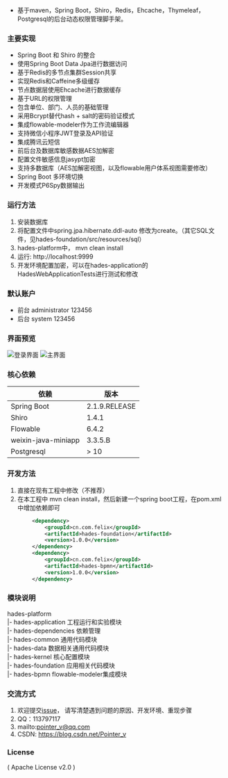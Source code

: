- 基于maven，Spring Boot，Shiro，Redis，Ehcache，Thymeleaf，Postgresql的后台动态权限管理脚手架。

### 主要实现
- Spring Boot 和 Shiro 的整合
- 使用Spring Boot Data Jpa进行数据访问
- 基于Redis的多节点集群Session共享
- 实现Redis和Caffeine多级缓存
- 节点数据层使用Ehcache进行数据缓存
- 基于URL的权限管理
- 包含单位、部门、人员的基础管理
- 采用Bcrypt替代hash + salt的密码验证模式
- 集成flowable-modeler作为工作流编辑器
- 支持微信小程序JWT登录及API验证
- 集成腾讯云短信
- 前后台及数据库敏感数据AES加解密
- 配置文件敏感信息jasypt加密
- 支持多数据库（AES加解密视图，以及flowable用户体系视图需要修改）
- Spring Boot 多环境切换
- 开发模式P6Spy数据输出

### 运行方法
1. 安装数据库
2. 将配置文件中spring.jpa.hibernate.ddl-auto 修改为create。（其它SQL文件，见hades-foundation/src/resources/sql）
3. hades-platform中， mvn clean install
4. 运行: http://localhost:9999
5. 开发环境配置加密，可以在hades-application的HadesWebApplicationTests进行测试和修改

### 默认账户
- 前台 administrator 123456
- 后台 system 123456

### 界面预览
![登录界面](https://images.gitee.com/uploads/images/2020/0316/182215_68f07c3d_751495.png "微信截图_20200316181847.png")
![主界面](https://images.gitee.com/uploads/images/2020/0316/182659_10c995be_751495.png "微信截图_20200316181932.png")

### 核心依赖
依赖 | 版本
---|---
Spring Boot | 2.1.9.RELEASE
Shiro | 1.4.1
Flowable | 6.4.2
weixin-java-miniapp | 3.3.5.B
Postgresql | > 10 

### 开发方法
1. 直接在现有工程中修改（不推荐）
2. 在本工程中 mvn clean install，然后新建一个spring boot工程，在pom.xml中增加依赖即可
```xml
        <dependency>
            <groupId>cn.com.felix</groupId>
            <artifactId>hades-foundation</artifactId>
            <version>1.0.0</version>
        </dependency>
        <dependency>
            <groupId>cn.com.felix</groupId>
            <artifactId>hades-bpmn</artifactId>
            <version>1.0.0</version>
        </dependency>
```

### 模块说明
hades-platform<br/>
  |- hades-application 工程运行和实验模块<br/>
  |- hades-dependencies 依赖管理<br/>
  |- hades-common 通用代码模块<br/>
  |- hades-data 数据相关通用代码模块<br/>
  |- hades-kernel 核心配置模块<br/>
  |- hades-foundation 应用相关代码模块<br/>
  |- hades-bpmn flowable-modeler集成模块<br/>
 
### 交流方式
1. 欢迎提交[issue](https://gitee.com/pointer_v/hades-multi-module-scaffold/issues)， 请写清楚遇到问题的原因、开发环境、重现步骤
2. QQ：113797117
3. mailto:pointer_v@qq.com
4. CSDN: https://blog.csdn.net/Pointer_v

### License
( Apache License v2.0 )

 
 
 





